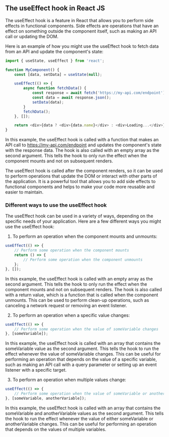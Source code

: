 ## The useEffect hook in React JS

The useEffect hook is a feature in React that allows you to perform side effects in functional components. Side effects are operations that have an effect on something outside the component itself, such as making an API call or updating the DOM.

Here is an example of how you might use the useEffect hook to fetch data from an API and update the component's state:

```js
import { useState, useEffect } from 'react';

function MyComponent() {
    const [data, setData] = useState(null);

    useEffect(() => {
        async function fetchData() {
            const response = await fetch('https://my-api.com/endpoint');
            const data = await response.json();
            setData(data);
        }
        fetchData();
    }, []);

    return <div>{data ? <div>{data.name}</div> : <div>Loading...</div>}</div>;
}
```

In this example, the useEffect hook is called with a function that makes an API call to https://my-api.com/endpoint and updates the component's state with the response data. The hook is also called with an empty array as the second argument. This tells the hook to only run the effect when the component mounts and not on subsequent renders.

The useEffect hook is called after the component renders, so it can be used to perform operations that update the DOM or interact with other parts of the application. It is a powerful tool that allows you to add side effects to functional components and helps to make your code more reusable and easier to maintain.

### Different ways to use the useEffect hook

The useEffect hook can be used in a variety of ways, depending on the specific needs of your application. Here are a few different ways you might use the useEffect hook:

1. To perform an operation when the component mounts and unmounts:

```js
useEffect(() => {
    // Perform some operation when the component mounts
    return () => {
        // Perform some operation when the component unmounts
    };
}, []);
```

In this example, the useEffect hook is called with an empty array as the second argument. This tells the hook to only run the effect when the component mounts and not on subsequent renders. The hook is also called with a return value, which is a function that is called when the component unmounts. This can be used to perform clean-up operations, such as canceling a network request or removing an event listener.

2. To perform an operation when a specific value changes:

```js
useEffect(() => {
    // Perform some operation when the value of someVariable changes
}, [someVariable]);
```

In this example, the useEffect hook is called with an array that contains the someVariable value as the second argument. This tells the hook to run the effect whenever the value of someVariable changes. This can be useful for performing an operation that depends on the value of a specific variable, such as making an API call with a query parameter or setting up an event listener with a specific target.

3. To perform an operation when multiple values change:

```js
useEffect(() => {
    // Perform some operation when the value of someVariable or anotherVariable changes
}, [someVariable, anotherVariable]);
```

In this example, the useEffect hook is called with an array that contains the someVariable and anotherVariable values as the second argument. This tells the hook to run the effect whenever the value of either someVariable or anotherVariable changes. This can be useful for performing an operation that depends on the values of multiple variables.
